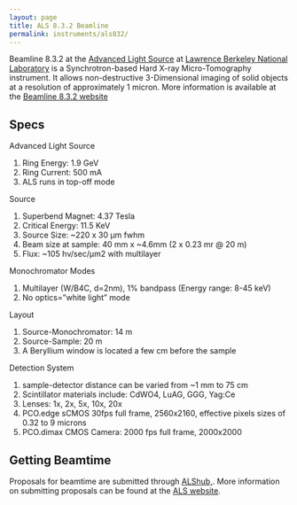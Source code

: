 ```yaml
---
layout: page
title: ALS 8.3.2 Beamline
permalink: instruments/als832/
---
```


Beamline 8.3.2 at the [Advanced Light Source](http://als.lbl.gov/) at [Lawrence Berkeley National Laboratory](http://www.lbl.gov/) is a Synchrotron-based Hard X-ray Micro-Tomography instrument. It allows non-destructive 3-Dimensional imaging of solid objects at a resolution of approximately 1 micron. More information is available at the [Beamline 8.3.2 website](http://microct.lbl.gov/)

## Specs

Advanced Light Source
1. Ring Energy: 1.9 GeV
2. Ring Current: 500 mA
3. ALS runs in top-off mode

Source
1. Superbend Magnet: 4.37 Tesla
2. Critical Energy: 11.5 KeV
3. Source Size: ~220 x 30 μm fwhm
4. Beam size at sample: 40 mm x ~4.6mm (2 x 0.23 mr @ 20 m)
5. Flux: ~105 hν/sec/μm2 with multilayer

Monochromator Modes
1. Multilayer (W/B4C, d=2nm), 1% bandpass (Energy range: 8-45 keV)
2. No optics=”white light” mode

Layout
1. Source-Monochromator: 14 m 
2. Source-Sample: 20 m
3. A Beryllium window is located a few cm before the sample

Detection System
1. sample-detector distance can be varied from ~1 mm to 75 cm
2. Scintillator materials include: CdWO4, LuAG, GGG, Yag:Ce
3. Lenses: 1x, 2x, 5x, 10x, 20x
4. PCO.edge sCMOS 30fps full frame, 2560x2160, effective pixels sizes of 0.32 to 9 microns 
5. PCO.dimax CMOS Camera: 2000 fps full frame, 2000x2000

## Getting Beamtime

Proposals for beamtime are submitted through [ALShub,](https://alshub.als.lbl.gov/). More information on submitting proposals can be found at the [ALS website](http://als.lbl.gov/).
